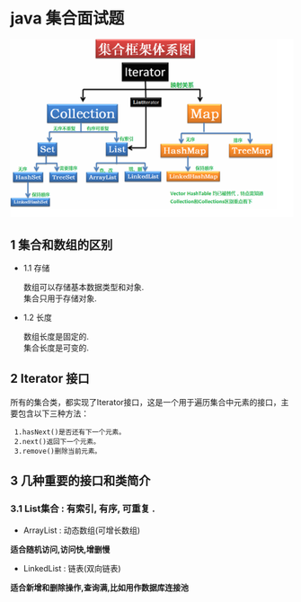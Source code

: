 
# java 集合面试题

![集合框架体系统](https://github.com/bigDataHell/Kangaroo-/blob/master/images/%E9%9B%86%E5%90%88%E6%A1%86%E6%9E%B6%E4%BD%93%E7%B3%BB%E5%9B%BE.png)

## 1 集合和数组的区别

  * 1.1  存储
  
      数组可以存储基本数据类型和对象.<br>
      集合只用于存储对象.
  * 1.2  长度
  
    数组长度是固定的.<br>
    集合长度是可变的.
    
## 2 Iterator 接口

 所有的集合类，都实现了Iterator接口，这是一个用于遍历集合中元素的接口，主要包含以下三种方法：
 
     1.hasNext()是否还有下一个元素。
     2.next()返回下一个元素。
     3.remove()删除当前元素。
     
     
 ## 3 几种重要的接口和类简介
 
 ### 3.1 List集合 : 有索引, 有序, 可重复 .
     
  * ArrayList : 动态数组(可增长数组)
    
 __适合随机访问,访问快,增删慢__
    
  * LinkedList : 链表(双向链表)
    
 __适合新增和删除操作,查询满,比如用作数据库连接池__
 
 

 

